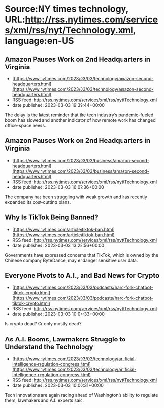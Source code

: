 # Source:NY times technology, URL:http://rss.nytimes.com/services/xml/rss/nyt/Technology.xml, language:en-US

## Amazon Pauses Work on 2nd Headquarters in Virginia
 - [https://www.nytimes.com/2023/03/03/technology/amazon-second-headquarters.html](https://www.nytimes.com/2023/03/03/technology/amazon-second-headquarters.html)
 - RSS feed: http://rss.nytimes.com/services/xml/rss/nyt/Technology.xml
 - date published: 2023-03-03 19:39:44+00:00

The delay is the latest reminder that the tech industry’s pandemic-fueled boom has slowed and another indicator of how remote work has changed office-space needs.

## Amazon Pauses Work on 2nd Headquarters in Virginia
 - [https://www.nytimes.com/2023/03/03/business/amazon-second-headquarters.html](https://www.nytimes.com/2023/03/03/business/amazon-second-headquarters.html)
 - RSS feed: http://rss.nytimes.com/services/xml/rss/nyt/Technology.xml
 - date published: 2023-03-03 16:07:36+00:00

The company has been struggling with weak growth and has recently expanded its cost-cutting plans.

## Why Is TikTok Being Banned?
 - [https://www.nytimes.com/article/tiktok-ban.html](https://www.nytimes.com/article/tiktok-ban.html)
 - RSS feed: http://rss.nytimes.com/services/xml/rss/nyt/Technology.xml
 - date published: 2023-03-03 13:28:56+00:00

Governments have expressed concerns that TikTok, which is owned by the Chinese company ByteDance, may endanger sensitive user data.

## Everyone Pivots to A.I., and Bad News for Crypto
 - [https://www.nytimes.com/2023/03/03/podcasts/hard-fork-chatbot-tiktok-crypto.html](https://www.nytimes.com/2023/03/03/podcasts/hard-fork-chatbot-tiktok-crypto.html)
 - RSS feed: http://rss.nytimes.com/services/xml/rss/nyt/Technology.xml
 - date published: 2023-03-03 10:04:33+00:00

Is crypto dead? Or only mostly dead?

## As A.I. Booms, Lawmakers Struggle to Understand the Technology
 - [https://www.nytimes.com/2023/03/03/technology/artificial-intelligence-regulation-congress.html](https://www.nytimes.com/2023/03/03/technology/artificial-intelligence-regulation-congress.html)
 - RSS feed: http://rss.nytimes.com/services/xml/rss/nyt/Technology.xml
 - date published: 2023-03-03 10:00:31+00:00

Tech innovations are again racing ahead of Washington’s ability to regulate them, lawmakers and A.I. experts said.

